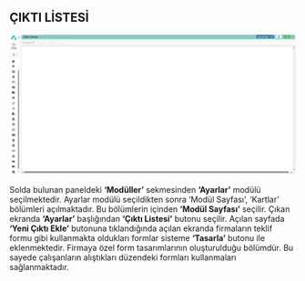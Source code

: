 
## ÇIKTI LİSTESİ 

[![Image](../Ayarlar/ciktilistesi.png)](ciktilistesi)

Solda bulunan paneldeki **‘Modüller’** sekmesinden **‘Ayarlar’** modülü seçilmektedir. Ayarlar modülü seçildikten sonra ‘Modül Sayfası’, ‘Kartlar’ bölümleri açılmaktadır. Bu bölümlerin içinden **‘Modül Sayfası’** seçilir. Çıkan ekranda **‘Ayarlar’** başlığından **‘Çıktı Listesi’** butonu seçilir. Açılan sayfada **‘Yeni Çıktı Ekle’** butonuna tıklandığında açılan ekranda firmaların teklif formu gibi kullanmakta oldukları formlar sisteme **‘Tasarla’** butonu ile eklenmektedir. Firmaya özel form tasarımlarının oluşturulduğu bölümdür. Bu sayede çalışanların alıştıkları düzendeki formları kullanmaları sağlanmaktadır.